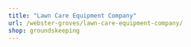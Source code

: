 ```yaml
---
title: "Lawn Care Equipment Company"
url: /webster-groves/lawn-care-equipment-company/
shop: groundskeeping
---
```

